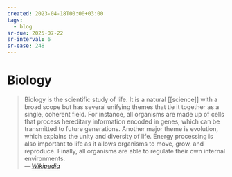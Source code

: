 ```yaml
---
created: 2023-04-18T00:00+03:00
tags:
  - blog
sr-due: 2025-07-22
sr-interval: 6
sr-ease: 248
---
```


# Biology

> Biology is the scientific study of life. It is a natural [[science]] with a broad scope but has several unifying themes that tie it together as a single, coherent field. For instance, all organisms are made up of cells that process hereditary information encoded in genes, which can be transmitted to future generations. Another major theme is evolution, which explains the unity and diversity of life. Energy processing is also important to life as it allows organisms to move, grow, and reproduce. Finally, all organisms are able to regulate their own internal environments.\
> — <cite>[Wikipedia](https://en.wikipedia.org/wiki/Biology)</cite>
